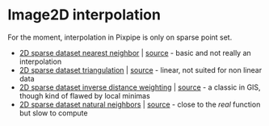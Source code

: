 # Image2D interpolation
For the moment, interpolation in Pixpipe is only on sparse point set.

- [2D sparse dataset nearest neighbor](http://pixpipe.github.io/pixpipejs/examples/nearestSparseInterpolation.html) | [source](https://github.com/Pixpipe/pixpipejs/tree/master/examples/nearestSparseInterpolation.html) - basic and not really an interpolation
- [2D sparse dataset triangulation](http://pixpipe.github.io/pixpipejs/examples/TriangleSparseInterpolation.html) | [source](https://github.com/Pixpipe/pixpipejs/tree/master/examples/TriangleSparseInterpolation.html) - linear, not suited for non linear data
- [2D sparse dataset inverse distance weighting](http://pixpipe.github.io/pixpipejs/examples/IDWSparseInterpolation.html) | [source](https://github.com/Pixpipe/pixpipejs/tree/master/examples/IDWSparseInterpolation.html) - a classic in GIS, though kind of flawed by local minimas
- [2D sparse dataset natural neighbors](http://pixpipe.github.io/pixpipejs/examples/NaturalNeighborSparseInterpolation.html) | [source](https://github.com/Pixpipe/pixpipejs/tree/master/examples/NaturalNeighborSparseInterpolation.html) - close to the *real* function but slow to compute
